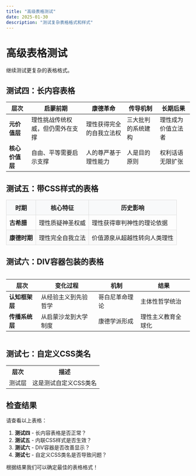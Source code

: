 ```yaml
---
title: "高级表格测试"
date: 2025-01-30
description: "测试复杂表格格式和样式"
---
```


# 高级表格测试

继续测试更复杂的表格格式。

## 测试四：长内容表格

<table>
<thead>
<tr>
<th>层次</th>
<th>启蒙前期</th>
<th>康德革命</th>
<th>传导机制</th>
<th>长期后果</th>
</tr>
</thead>
<tbody>
<tr>
<td><strong>元价值层</strong></td>
<td>理性挑战传统权威，但仍需外在支撑</td>
<td>理性获得完全的自我立法权</td>
<td>三大批判的系统建构</td>
<td>理性成为价值立法者</td>
</tr>
<tr>
<td><strong>核心价值层</strong></td>
<td>自由、平等需要启示支撑</td>
<td>人的尊严基于理性能力</td>
<td>人是目的原则</td>
<td>权利话语无限扩张</td>
</tr>
</tbody>
</table>

## 测试五：带CSS样式的表格

<table style="width: 100%; border-collapse: collapse;">
<thead>
<tr style="background-color: #f8f9fa;">
<th style="border: 1px solid #ddd; padding: 8px;">时期</th>
<th style="border: 1px solid #ddd; padding: 8px;">核心特征</th>
<th style="border: 1px solid #ddd; padding: 8px;">历史影响</th>
</tr>
</thead>
<tbody>
<tr>
<td style="border: 1px solid #ddd; padding: 8px; font-weight: bold;">古希腊</td>
<td style="border: 1px solid #ddd; padding: 8px;">理性质疑神圣权威</td>
<td style="border: 1px solid #ddd; padding: 8px;">理性获得审判神性的理论依据</td>
</tr>
<tr style="background-color: #f9f9f9;">
<td style="border: 1px solid #ddd; padding: 8px; font-weight: bold;">康德时期</td>
<td style="border: 1px solid #ddd; padding: 8px;">理性完全自我立法</td>
<td style="border: 1px solid #ddd; padding: 8px;">价值源泉从超越性转向人类理性</td>
</tr>
</tbody>
</table>

## 测试六：DIV容器包装的表格

<div style="overflow-x: auto;">
<table>
<thead>
<tr>
<th>层次</th>
<th>变化过程</th>
<th>机制</th>
<th>结果</th>
</tr>
</thead>
<tbody>
<tr>
<td><strong>认知框架层</strong></td>
<td>从经验主义到先验哲学</td>
<td>哥白尼革命理论</td>
<td>主体性哲学统治</td>
</tr>
<tr>
<td><strong>传播系统层</strong></td>
<td>从启蒙沙龙到大学制度</td>
<td>康德学派形成</td>
<td>理性主义教育全球化</td>
</tr>
</tbody>
</table>
</div>

## 测试七：自定义CSS类名

<table class="analysis-table">
<tr>
<th class="layer-header">层次</th>
<th>描述</th>
</tr>
<tr>
<td class="layer-name">测试层</td>
<td>这是测试自定义CSS类名</td>
</tr>
</table>

## 检查结果

请查看以上表格：

1. **测试四** - 长内容表格是否正常？
2. **测试五** - 内联CSS样式是否生效？
3. **测试六** - DIV容器是否改善显示？
4. **测试七** - 自定义CSS类名是否导致问题？

根据结果我们可以确定最佳的表格格式！
